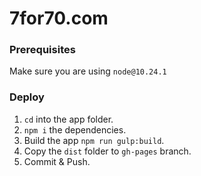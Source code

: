 # 7for70.com

### Prerequisites
Make sure you are using `node@10.24.1`

### Deploy
1. `cd` into the app folder.
2. `npm i` the dependencies.
3. Build the app `npm run gulp:build`.
4. Copy the `dist` folder to `gh-pages` branch.
5. Commit & Push.
